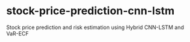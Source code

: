 # stock-price-prediction-cnn-lstm
Stock price prediction and risk estimation using Hybrid CNN-LSTM and VaR-ECF
